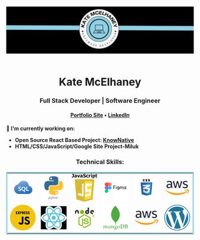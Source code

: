 <img src="assets/header-logo.png"></img>
<br><br>
<h1 align="center">Kate McElhaney</h1>
<div align="center">
    <h3>Full Stack Developer | Software Engineer</h3>
</div>
<h4 align="center"> 
    <a href="https://katemcelhaney.com/">Portfolio Site</a> •
    <a href=https://www.linkedin.com/in/kate-mcelhaney/">LinkedIn</a>
</h4>

<h4>

🚧 I'm currently working on:
- Open Source React Based Project: [KnowNative](https://github.com/AbigailDawson/knownative)
- HTML/CSS/JavaScript/Google Site Project-Miluk
</h4>

<h3 align="center">Technical Skills:</h3>
    <table bordercolor="#8FD0E3" align="center">
        <tr>
            <td>
                <img src="assets/skills/sql.png" width="75"> </img>
            </td>
            <td>
                <img src="assets/skills/python.png" width="75"> </img>
            </td>
            <td>
                <img src="assets/skills/javascript.png" width="75"> </img>
            </td>
            <td>
                <img src="assets/skills/figma.png" width="75"> </img>
            </td>
            <td>
                <img src="assets/skills/css3.png" width="75"> </img>
            </td>
            <td>
                <img src="assets/skills/aws.png" width="75"> </img>
            </td>
        <tr>
            <td>
                <img src="assets/skills/express-js.png" width="75"> </img>
            </td>
            <td>
                <img src="assets/skills/react.png" width="75"> </img>
            </td>
            <td>
                <img src="assets/skills/node.png" width="75"> </img>
            </td>
            <td>
                <img src="assets/skills/mongodb.png" width="75"> </img>
            </td>
            <td>
                <img src="assets/skills/aws.png" width="75"> </img>
            </td>
            <td>
                <img src="assets/skills/wordpress.png" width="75"> </img>
            </td>
        </tr>
    </table>
 
